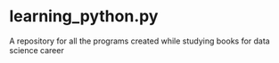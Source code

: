 # learning_python.py
 A repository for all the programs created while studying books for data science career
